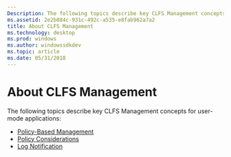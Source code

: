 ```yaml
---
Description: The following topics describe key CLFS Management concepts for user-mode applications:Policy-Based ManagementPolicy ConsiderationsLog Notification
ms.assetid: 2e2b884c-931c-492c-a535-e8fab962a7a2
title: About CLFS Management
ms.technology: desktop
ms.prod: windows
ms.author: windowssdkdev
ms.topic: article
ms.date: 05/31/2018
---
```


# About CLFS Management

The following topics describe key CLFS Management concepts for user-mode applications:

-   [Policy-Based Management](policy-based-management.md)
-   [Policy Considerations](policy-considerations.md)
-   [Log Notification](log-notification.md)

 

 



